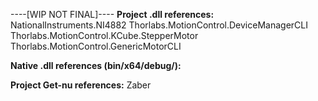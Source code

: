 ----[WIP NOT FINAL]----
**Project .dll references:**
NationalInstruments.NI4882
Thorlabs.MotionControl.DeviceManagerCLI
Thorlabs.MotionControl.KCube.StepperMotor
Thorlabs.MotionControl.GenericMotorCLI

**Native .dll references (bin/x64/debug/):**


**Project Get-nu references:**
Zaber
